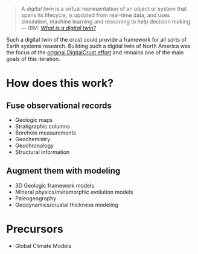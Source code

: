 > A _digital twin_ is a virtual representation of an object or system that spans
> its lifecycle, is updated from real-time data, and uses simulation, machine learning
>  and reasoning to help decision making.
>  — IBM: [_What is a digital twin?_](https://www.ibm.com/topics/what-is-a-digital-twin)

Such a digital twin of the crust could provide a framework for all sorts of Earth systems research. Building such a digital twin of North America was the focus of the [original DigitalCrust effort](https://www.usgs.gov/centers/john-wesley-powell-center-for-analysis-and-synthesis/science/a-digital-crust-advance) and remains one of the main goals of this iteration.


# How does this work?

## Fuse observational records

- Geologic maps
- Stratigraphic columns
- Borehole measurements
- Geochemistry
- Geochronology
- Structural information

## Augment them with modeling

- 3D Geologic framework models
- Mineral physics/metamorphic evolution models
- Paleogeography
- Geodynamics/crustal thickness modeling

# Precursors

- Global Climate Models
